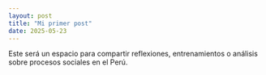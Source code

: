 ```yaml
---
layout: post
title: "Mi primer post"
date: 2025-05-23
---
```


Este será un espacio para compartir reflexiones, entrenamientos o análisis sobre procesos sociales en el Perú.
